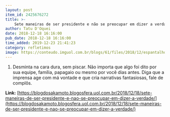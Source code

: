 ```yaml
---
layout: post
item_id: 2425676272
title: >-
    Sete maneiras de ser presidente e não se preocupar em dizer a verdade
author: Tatu D'Oquei
date: 2018-12-18 16:16:00
pub_date: 2018-12-18 16:16:00
time_added: 2019-12-23 21:41:23
category: refletimos
image: https://conteudo.imguol.com.br/blogs/61/files/2018/12/espantalho-615x300.jpg
---
```


1) Desminta na cara dura, sem piscar. Não importa que algo foi dito por sua equipe, família, papagaio ou mesmo por você dias antes. Diga que a imprensa age com má vontade e que cria narrativas fantasiosas, fale de complôs.

**Link:** [https://blogdosakamoto.blogosfera.uol.com.br/2018/12/18/sete-maneiras-de-ser-presidente-e-nao-se-preocupar-em-dizer-a-verdade/](https://blogdosakamoto.blogosfera.uol.com.br/2018/12/18/sete-maneiras-de-ser-presidente-e-nao-se-preocupar-em-dizer-a-verdade/)

